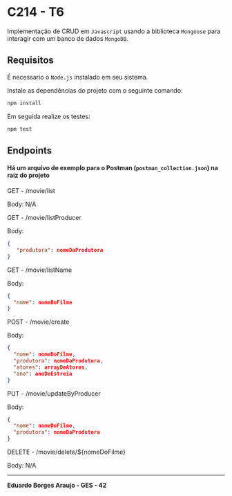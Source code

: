 # C214 - T6

Implementação de CRUD em `Javascript` usando a biblioteca `Mongoose` para interagir com um banco de dados `MongoDB`.

## **Requisitos**

É necessario o `Node.js` instalado em seu sistema.

Instale as dependências do projeto com o seguinte comando:

```bash
npm install
```

Em seguida realize os testes:

```bash
npm test
```

## **Endpoints**
#### Há um arquivo de exemplo para o Postman (`postman_collection.json`) na raiz do projeto


GET - /movie/list

Body: N/A

GET - /movie/listProducer

Body: 

```json
{
   "produtora": nomeDaProdutora
}
```

GET - /movie/listName

Body:

```json
{
  "nome": nomeDoFilme
}
```

POST - /movie/create

Body:

```json
{
  "nome": nomeDoFilme,
  "produtora": nomeDaProdutora,
  "atores": arrayDeAtores,
  "ano": anoDeEstreia
}
```

PUT - /movie/updateByProducer

Body:

```json
{
  "nome": nomeDoFilme,
  "produtora": nomeDaProdutora
}
```

DELETE - /movie/delete/${nomeDoFilme}

Body: N/A

---

**Eduardo Borges Araujo - GES - 42**